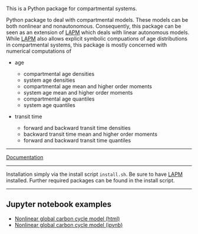 This is a Python package for compartmental systems.

Python package to deal with compartmental models. These models can
be both nonlinear and nonautonomous. Consequently, this package can be seen
as an extension of [LAPM](https://github.com/goujou/LAPM) which deals
with linear autonomous models.
While [LAPM](https://github.com/goujou/LAPM) also allows explicit symbolic compuations of age distributions 
in compartmental systems, this package is mostly concerned with numerical
computations of

* age

    * compartmental age densities
    * system age densities
    * compartmental age mean and higher order moments
    * system age mean and higher order moments
    * compartmental age quantiles
    * system age quantiles

* transit time

    * forward and backward transit time densities
    * backward transit time mean and higher order moments
    * forward and backward transit time quantiles

---

[Documentation](http://compartmentalsystems.readthedocs.io/en/latest/)

---

Installation simply via the install script `install.sh`.
Be sure to have [LAPM](https://github.com/goujou/LAPM) installed.
Further required packages can be found in the install script.

---

Jupyter notebook examples
-------------------------

- [Nonlinear global carbon cycle model (html)](notebooks/nonl_gcm_3p/nonl_gcm_3p.html)
- [Nonlinear global carbon cycle model (ipynb)](notebooks/nonl_gcm_3p/nonl_gcm_3p.ipynb)



